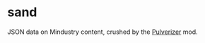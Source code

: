 # sand

JSON data on Mindustry content, crushed by the [Pulverizer](https://github.com/mindustry-space/pulverizer) mod.
